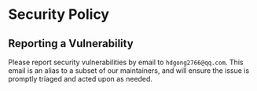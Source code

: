 # Security Policy

## Reporting a Vulnerability

Please report security vulnerabilities by email to `hdgong2766@qq.com`.
This email is an alias to a subset of our maintainers, and will ensure the issue is promptly triaged and acted upon as needed.